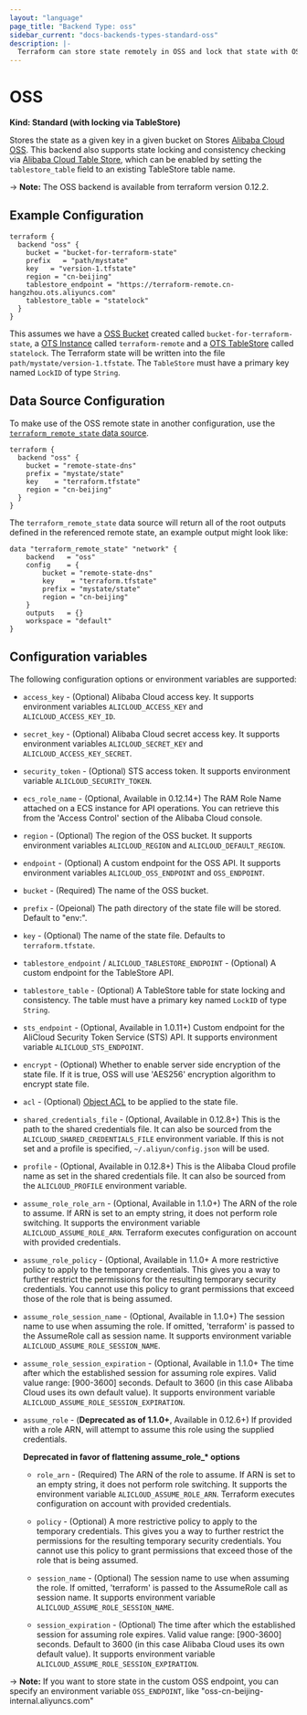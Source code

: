 ```yaml
---
layout: "language"
page_title: "Backend Type: oss"
sidebar_current: "docs-backends-types-standard-oss"
description: |-
  Terraform can store state remotely in OSS and lock that state with OSS.
---
```


# OSS

**Kind: Standard (with locking via TableStore)**

Stores the state as a given key in a given bucket on Stores
[Alibaba Cloud OSS](https://www.alibabacloud.com/help/product/31815.htm).
This backend also supports state locking and consistency checking via
[Alibaba Cloud Table Store](https://www.alibabacloud.com/help/doc-detail/27280.htm), which can be enabled by setting
the `tablestore_table` field to an existing TableStore table name.

-> **Note:** The OSS backend is available from terraform version 0.12.2.

## Example Configuration

```hcl
terraform {
  backend "oss" {
    bucket = "bucket-for-terraform-state"
    prefix   = "path/mystate"
    key   = "version-1.tfstate"
    region = "cn-beijing"
    tablestore_endpoint = "https://terraform-remote.cn-hangzhou.ots.aliyuncs.com"
    tablestore_table = "statelock"
  }
}
```

This assumes we have a [OSS Bucket](https://registry.terraform.io/providers/aliyun/alicloud/latest/docs/resources/oss_bucket) created called `bucket-for-terraform-state`,
a [OTS Instance](https://registry.terraform.io/providers/aliyun/alicloud/latest/docs/resources/ots_instance) called `terraform-remote` and
a [OTS TableStore](https://registry.terraform.io/providers/aliyun/alicloud/latest/docs/resources/ots_table) called `statelock`. The
Terraform state will be written into the file `path/mystate/version-1.tfstate`. The `TableStore` must have a primary key named `LockID` of type `String`.


## Data Source Configuration

To make use of the OSS remote state in another configuration, use the
[`terraform_remote_state` data
source](/docs/language/state/remote-state-data.html).

```hcl
terraform {
  backend "oss" {
    bucket = "remote-state-dns"
    prefix = "mystate/state"
    key    = "terraform.tfstate"
    region = "cn-beijing"
  }
}
```

The `terraform_remote_state` data source will return all of the root outputs
defined in the referenced remote state, an example output might look like:

```
data "terraform_remote_state" "network" {
    backend   = "oss"
    config    = {
        bucket = "remote-state-dns"
        key    = "terraform.tfstate"
        prefix = "mystate/state"
        region = "cn-beijing"
    }
    outputs   = {}
    workspace = "default"
}
```

## Configuration variables

The following configuration options or environment variables are supported:

* `access_key` - (Optional) Alibaba Cloud access key. It supports environment variables `ALICLOUD_ACCESS_KEY` and  `ALICLOUD_ACCESS_KEY_ID`.
* `secret_key` - (Optional) Alibaba Cloud secret access key. It supports environment variables `ALICLOUD_SECRET_KEY` and  `ALICLOUD_ACCESS_KEY_SECRET`.
* `security_token` - (Optional) STS access token. It supports environment variable `ALICLOUD_SECURITY_TOKEN`.
* `ecs_role_name` - (Optional, Available in 0.12.14+) The RAM Role Name attached on a ECS instance for API operations. You can retrieve this from the 'Access Control' section of the Alibaba Cloud console.
* `region` - (Optional) The region of the OSS bucket. It supports environment variables `ALICLOUD_REGION` and `ALICLOUD_DEFAULT_REGION`.
* `endpoint` - (Optional) A custom endpoint for the OSS API. It supports environment variables `ALICLOUD_OSS_ENDPOINT` and `OSS_ENDPOINT`.
* `bucket` - (Required) The name of the OSS bucket.
* `prefix` - (Opeional) The path directory of the state file will be stored. Default to "env:".
* `key` - (Optional) The name of the state file. Defaults to `terraform.tfstate`.
* `tablestore_endpoint` / `ALICLOUD_TABLESTORE_ENDPOINT` - (Optional) A custom endpoint for the TableStore API.
* `tablestore_table` - (Optional) A TableStore table for state locking and consistency. The table must have a primary key named `LockID` of type `String`.
* `sts_endpoint` - (Optional, Available in 1.0.11+) Custom endpoint for the AliCloud Security Token Service (STS) API. It supports environment variable `ALICLOUD_STS_ENDPOINT`.
* `encrypt` - (Optional) Whether to enable server side
  encryption of the state file. If it is true, OSS will use 'AES256' encryption algorithm to encrypt state file.
* `acl` - (Optional) [Object
  ACL](https://www.alibabacloud.com/help/doc-detail/52284.htm)
  to be applied to the state file.
* `shared_credentials_file` - (Optional, Available in 0.12.8+) This is the path to the shared credentials file. It can also be sourced from the `ALICLOUD_SHARED_CREDENTIALS_FILE` environment variable. If this is not set and a profile is specified, `~/.aliyun/config.json` will be used.
* `profile` - (Optional, Available in 0.12.8+)  This is the Alibaba Cloud profile name as set in the shared credentials file. It can also be sourced from the `ALICLOUD_PROFILE` environment variable.
* `assume_role_role_arn` - (Optional, Available in 1.1.0+) The ARN of the role to assume. If ARN is set to an empty string, it does not perform role switching. It supports the environment variable `ALICLOUD_ASSUME_ROLE_ARN`.
  Terraform executes configuration on account with provided credentials.
* `assume_role_policy` - (Optional, Available in 1.1.0+ A more restrictive policy to apply to the temporary credentials. This gives you a way to further restrict the permissions for the resulting temporary security credentials. You cannot use this policy to grant permissions that exceed those of the role that is being assumed.
* `assume_role_session_name` - (Optional, Available in 1.1.0+) The session name to use when assuming the role. If omitted, 'terraform' is passed to the AssumeRole call as session name. It supports environment variable `ALICLOUD_ASSUME_ROLE_SESSION_NAME`.
* `assume_role_session_expiration` - (Optional, Available in 1.1.0+ The time after which the established session for assuming role expires. Valid value range: [900-3600] seconds. Default to 3600 (in this case Alibaba Cloud uses its own default value). It supports environment variable `ALICLOUD_ASSUME_ROLE_SESSION_EXPIRATION`.

* `assume_role` - (**Deprecated as of 1.1.0+**, Available in 0.12.6+) If provided with a role ARN, will attempt to assume this role using the supplied credentials. 

  **Deprecated in favor of flattening assume_role_\* options**

  * `role_arn` - (Required) The ARN of the role to assume. If ARN is set to an empty string, it does not perform role switching. It supports the environment variable `ALICLOUD_ASSUME_ROLE_ARN`.
    Terraform executes configuration on account with provided credentials.

  * `policy` - (Optional) A more restrictive policy to apply to the temporary credentials. This gives you a way to further restrict the permissions for the resulting temporary security credentials. You cannot use this policy to grant permissions that exceed those of the role that is being assumed.

  * `session_name` - (Optional) The session name to use when assuming the role. If omitted, 'terraform' is passed to the AssumeRole call as session name. It supports environment variable `ALICLOUD_ASSUME_ROLE_SESSION_NAME`.

  * `session_expiration` - (Optional) The time after which the established session for assuming role expires. Valid value range: [900-3600] seconds. Default to 3600 (in this case Alibaba Cloud uses its own default value). It supports environment variable `ALICLOUD_ASSUME_ROLE_SESSION_EXPIRATION`.

-> **Note:** If you want to store state in the custom OSS endpoint, you can specify an environment variable `OSS_ENDPOINT`, like "oss-cn-beijing-internal.aliyuncs.com"
